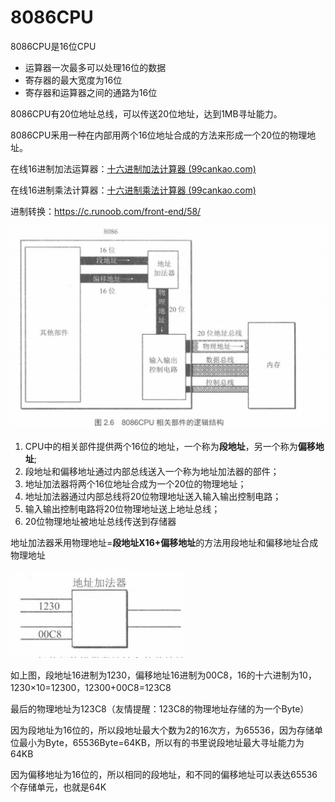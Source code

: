 # 8086CPU



8086CPU是16位CPU

- 运算器一次最多可以处理16位的数据
- 寄存器的最大宽度为16位
- 寄存器和运算器之间的通路为16位

8086CPU有20位地址总线，可以传送20位地址，达到1MB寻址能力。

8086CPU釆用一种在内部用两个16位地址合成的方法来形成一个20位的物理地址。

在线16进制加法运算器：[十六进制加法计算器 (99cankao.com)](http://www.99cankao.com/digital-computation/hex-addition-calculator.php)

在线16进制乘法计算器：[十六进制乘法计算器 (99cankao.com)](http://www.99cankao.com/digital-computation/hex-multiplication-calculator.php)

进制转换：https://c.runoob.com/front-end/58/

<img src="https://raw.githubusercontent.com/yinzhipeng123/Picture_Bed/main/202205311929239.png" alt="image-20220531192904196" style="zoom:67%;" />



1. CPU中的相关部件提供两个16位的地址，一个称为**段地址**，另一个称为**偏移地址**;
2. 段地址和偏移地址通过内部总线送入一个称为地址加法器的部件；
3. 地址加法器将两个16位地址合成为一个20位的物理地址；
4. 地址加法器通过内部总线将20位物理地址送入输入输出控制电路；
5. 输入输出控制电路将20位物理地址送上地址总线；
6. 20位物理地址被地址总线传送到存储器

地址加法器釆用物理地址=**段地址X16+偏移地址**的方法用段地址和偏移地址合成物理地址



<img src="https://raw.githubusercontent.com/yinzhipeng123/Picture_Bed/main/202205311937462.png" alt="image-20220531193720420" style="zoom: 67%;" />

如上图，段地址16进制为1230，偏移地址16进制为00C8，16的十六进制为10，1230×10=12300，12300+00C8=123C8

最后的物理地址为123C8（友情提醒：123C8的物理地址存储的为一个Byte）



因为段地址为16位的，所以段地址最大个数为2的16次方，为65536，因为存储单位最小为Byte，65536Byte=64KB，所以有的书里说段地址最大寻址能力为64KB

因为偏移地址为16位的，所以相同的段地址，和不同的偏移地址可以表达65536个存储单元，也就是64K